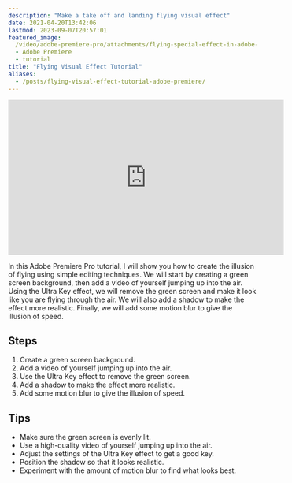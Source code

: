```yaml
---
description: "Make a take off and landing flying visual effect"
date: 2021-04-20T13:42:06
lastmod: 2023-09-07T20:57:01
featured_image:
  /video/adobe-premiere-pro/attachments/flying-special-effect-in-adobe-premiere-tutorial.jpg
  - Adobe Premiere
  - tutorial
title: "Flying Visual Effect Tutorial"
aliases:
  - /posts/flying-visual-effect-tutorial-adobe-premiere/
---
```


<div class="iframe-16-9-container">
<iframe class="youTubeIframe" width="560" height="315" src="https://www.youtube.com/embed/Ow3H6kZ8lR0?si=h8sA9v5exvPiMB9v" title="YouTube video player" frameborder="0" allow="accelerometer; autoplay; clipboard-write; encrypted-media; gyroscope; picture-in-picture; web-share" allowfullscreen></iframe>
</div>

In this Adobe Premiere Pro tutorial, I will show you how to create the illusion of flying using simple editing techniques. We will start by creating a green screen background, then add a video of yourself jumping up into the air. Using the Ultra Key effect, we will remove the green screen and make it look like you are flying through the air. We will also add a shadow to make the effect more realistic. Finally, we will add some motion blur to give the illusion of speed.

## Steps

1. Create a green screen background.
2. Add a video of yourself jumping up into the air.
3. Use the Ultra Key effect to remove the green screen.
4. Add a shadow to make the effect more realistic.
5. Add some motion blur to give the illusion of speed.

## Tips

- Make sure the green screen is evenly lit.
- Use a high-quality video of yourself jumping up into the air.
- Adjust the settings of the Ultra Key effect to get a good key.
- Position the shadow so that it looks realistic.
- Experiment with the amount of motion blur to find what looks best.
